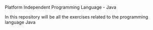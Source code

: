 Platform Independent Programming Language - Java

In this repository will be all the exercises related to the programming language Java
